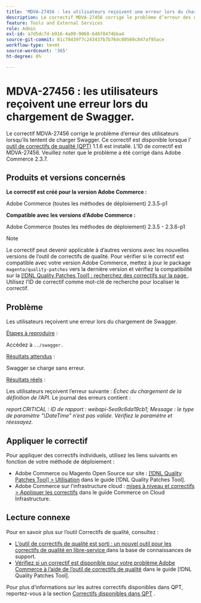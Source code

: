 ```yaml
---
title: 'MDVA-27456 : les utilisateurs reçoivent une erreur lors du chargement de Swagger.'
description: Le correctif MDVA-27456 corrige le problème d’erreur des utilisateurs lorsqu’ils tentent de charger Swagger. Ce correctif est disponible lorsque l’[outil de correctifs de qualité (QPT)](https://experienceleague.adobe.com/en/docs/commerce-knowledge-base/kb/announcements/commerce-announcements/magento-quality-patches-released-new-tool-to-self-serve-quality-patches) 1.1.6 est installé. L’ID de correctif est MDVA-27456. Veuillez noter que le problème a été corrigé dans Adobe Commerce 2.3.7.
feature: Tools and External Services
role: Admin
exl-id: a7d5dc7d-b916-4a09-9068-646f8474bba4
source-git-commit: 81c78439f7c243437b7b76dc80560c847af95ace
workflow-type: tm+mt
source-wordcount: '365'
ht-degree: 0%

---
```


# MDVA-27456 : les utilisateurs reçoivent une erreur lors du chargement de Swagger.

Le correctif MDVA-27456 corrige le problème d’erreur des utilisateurs lorsqu’ils tentent de charger Swagger. Ce correctif est disponible lorsque l’ [outil de correctifs de qualité (QPT)](https://experienceleague.adobe.com/en/docs/commerce-knowledge-base/kb/announcements/commerce-announcements/magento-quality-patches-released-new-tool-to-self-serve-quality-patches) 1.1.6 est installé. L’ID de correctif est MDVA-27456. Veuillez noter que le problème a été corrigé dans Adobe Commerce 2.3.7.

## Produits et versions concernés

**Le correctif est créé pour la version Adobe Commerce :**

Adobe Commerce (toutes les méthodes de déploiement) 2.3.5-p1

**Compatible avec les versions d’Adobe Commerce :**

Adobe Commerce (toutes les méthodes de déploiement) 2.3.5 - 2.3.6-p1

>[!NOTE]
>
>Le correctif peut devenir applicable à d’autres versions avec les nouvelles versions de l’outil de correctifs de qualité. Pour vérifier si le correctif est compatible avec votre version Adobe Commerce, mettez à jour le package `magento/quality-patches` vers la dernière version et vérifiez la compatibilité sur la [[!DNL Quality Patches Tool] : recherchez des correctifs sur la page ](https://experienceleague.adobe.com/en/docs/commerce-knowledge-base/kb/announcements/commerce-announcements/magento-quality-patches-released-new-tool-to-self-serve-quality-patches). Utilisez l’ID de correctif comme mot-clé de recherche pour localiser le correctif.

## Problème

Les utilisateurs reçoivent une erreur lors du chargement de Swagger.

<u>Étapes à reproduire</u> :

Accédez à `../swagger.`

<u>Résultats attendus</u> :

Swagger se charge sans erreur.

<u>Résultats réels</u> :

Les utilisateurs reçoivent l’erreur suivante : *Échec du chargement de la définition de l’API*. Le journal des erreurs contient :

*report.CRITICAL : ID de rapport : webapi-5ea9c6da19cb1; Message : le type de paramètre &quot;\DateTime&quot; n’est pas valide. Vérifiez le paramètre et réessayez.*

## Appliquer le correctif

Pour appliquer des correctifs individuels, utilisez les liens suivants en fonction de votre méthode de déploiement :

* Adobe Commerce ou Magento Open Source sur site : [[!DNL Quality Patches Tool] > Utilisation](/help/tools/quality-patches-tool/usage.md) dans le guide [!DNL Quality Patches Tool].
* Adobe Commerce sur l’infrastructure cloud : [mises à niveau et correctifs > Appliquer les correctifs](https://experienceleague.adobe.com/docs/commerce-cloud-service/user-guide/develop/upgrade/apply-patches.html) dans le guide Commerce on Cloud Infrastructure.

## Lecture connexe

Pour en savoir plus sur l’outil Correctifs de qualité, consultez :

* [ L’outil de correctifs de qualité est sorti : un nouvel outil pour les correctifs de qualité en libre-service ](https://experienceleague.adobe.com/en/docs/commerce-knowledge-base/kb/announcements/commerce-announcements/magento-quality-patches-released-new-tool-to-self-serve-quality-patches) dans la base de connaissances de support.
* [Vérifiez si un correctif est disponible pour votre problème Adobe Commerce à l’aide de l’outil de correctifs de qualité](/help/tools/quality-patches-tool/patches-available-in-qpt/check-patch-for-magento-issue-with-magento-quality-patches.md) dans le guide [!DNL Quality Patches Tool].

Pour plus d’informations sur les autres correctifs disponibles dans QPT, reportez-vous à la section [Correctifs disponibles dans QPT](https://experienceleague.adobe.com/tools/commerce-quality-patches/index.html) .
